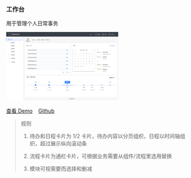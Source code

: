 ### 工作台

用于管理个人日常事务

<a href="https://hiui-group.github.io/hiui-template/#/home-workbench" target="_blank" style="margin-top:8px;">
  <img src="/static/img/templates/temp4.png" width="60%"/>
</a>

<a href="https://hiui-group.github.io/hiui-template/#/home-workbench" target="_blank">查看 Demo</a>
&nbsp;&nbsp;
<a href="https://github.com/hiui-group/hiui-template" target="_blank">Github</a>

> 规则
>
> 1. 待办和日程卡片为 1/2 卡片，待办内容以分页组织，日程以时间轴组织，超过展示纵向滚动条
>
> 2. 流程卡片为通栏卡片，可根据业务需要从组件/流程里选用替换
>
> 3. 模块可视需要而选择和删减
